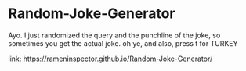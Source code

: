 # Random-Joke-Generator
Ayo. I just randomized the query and the punchline of the joke, so sometimes you get the actual joke. oh ye, and also, press t for TURKEY

link: https://rameninspector.github.io/Random-Joke-Generator/
